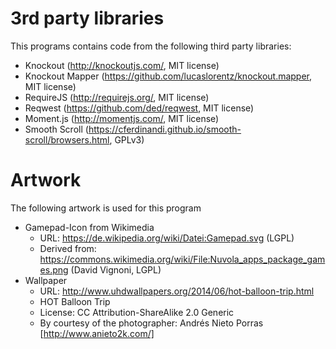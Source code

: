 3rd party libraries
===================

This programs contains code from the following third party libraries:

* Knockout (http://knockoutjs.com/, MIT license)
* Knockout Mapper (https://github.com/lucaslorentz/knockout.mapper, MIT license)
* RequireJS (http://requirejs.org/, MIT license)
* Reqwest (https://github.com/ded/reqwest, MIT license)
* Moment.js (http://momentjs.com/, MIT license)
* Smooth Scroll (https://cferdinandi.github.io/smooth-scroll/browsers.html, GPLv3)

Artwork
=======

The following artwork is used for this program

* Gamepad-Icon from Wikimedia
  - URL: https://de.wikipedia.org/wiki/Datei:Gamepad.svg (LGPL)
  - Derived from: https://commons.wikimedia.org/wiki/File:Nuvola_apps_package_games.png (David Vignoni, LGPL)
* Wallpaper
  - URL: http://www.uhdwallpapers.org/2014/06/hot-balloon-trip.html
  - HOT Balloon Trip
  - License: CC Attribution-ShareAlike 2.0 Generic
  - By courtesy of the photographer: Andrés Nieto Porras [http://www.anieto2k.com/]
